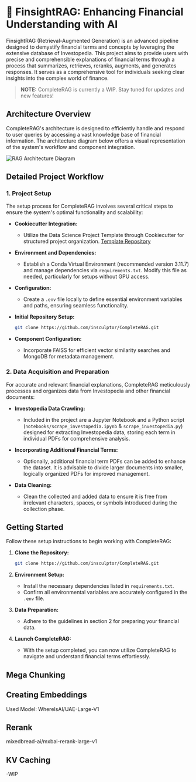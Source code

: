 # 🚀 FinsightRAG: Enhancing Financial Understanding with AI

FinsightRAG (Retrieval-Augmented Generation) is an advanced pipeline designed to demystify financial terms and concepts by leveraging the extensive database of Investopedia. This project aims to provide users with precise and comprehensible explanations of financial terms through a process that summarizes, retrieves, reranks, augments, and generates responses. It serves as a comprehensive tool for individuals seeking clear insights into the complex world of finance.

>**NOTE:** CompleteRAG is currently a WIP. Stay tuned for updates and new features!


## Architecture Overview

CompleteRAG's architecture is designed to efficiently handle and respond to user queries by accessing a vast knowledge base of financial information. The architecture diagram below offers a visual representation of the system's workflow and component integration.

![RAG Architecture Diagram](https://github.com/insculptor/FinsightRAG/blob/master/img/RAGArchitecture%20Diagram.gif?raw=true)

## Detailed Project Workflow

### 1. Project Setup

The setup process for CompleteRAG involves several critical steps to ensure the system's optimal functionality and scalability:

- **Cookiecutter Integration:**
    - Utilize the Data Science Project Template through Cookiecutter for structured project organization. [Template Repository](https://github.com/drivendata/cookiecutter-data-science)

- **Environment and Dependencies:**
    - Establish a Conda Virtual Environment (recommended version 3.11.7) and manage dependencies via `requirements.txt`. Modify this file as needed, particularly for setups without GPU access.

- **Configuration:**
    - Create a `.env` file locally to define essential environment variables and paths, ensuring seamless functionality.

- **Initial Repository Setup:**
    ```bash
    git clone https://github.com/insculptor/CompleteRAG.git
    ```

- **Component Configuration:**
    - Incorporate FAISS for efficient vector similarity searches and MongoDB for metadata management.

### 2. Data Acquisition and Preparation

For accurate and relevant financial explanations, CompleteRAG meticulously processes and organizes data from Investopedia and other financial documents:

- **Investopedia Data Crawling:**
    - Included in the project are a Jupyter Notebook and a Python script (`notebooks/scrape_investopedia.ipynb` & `scrape_investopedia.py`) designed for extracting Investopedia data, storing each term in individual PDFs for comprehensive analysis.

- **Incorporating Additional Financial Terms:**
    - Optionally, additional financial term PDFs can be added to enhance the dataset. It is advisable to divide larger documents into smaller, logically organized PDFs for improved management.

- **Data Cleaning:**
    - Clean the collected and added data to ensure it is free from irrelevant characters, spaces, or symbols introduced during the collection phase.

## Getting Started

Follow these setup instructions to begin working with CompleteRAG:

1. **Clone the Repository:**
    ```bash
    git clone https://github.com/insculptor/CompleteRAG.git
    ```

2. **Environment Setup:**
    - Install the necessary dependencies listed in `requirements.txt`.
    - Confirm all environmental variables are accurately configured in the `.env` file.

3. **Data Preparation:**
    - Adhere to the guidelines in section 2 for preparing your financial data.

4. **Launch CompleteRAG:**
    - With the setup completed, you can now utilize CompleteRAG to navigate and understand financial terms effortlessly.

## Mega Chunking

## Creating Embeddings

Used Model: WhereIsAI/UAE-Large-V1

## Rerank
mixedbread-ai/mxbai-rerank-large-v1

## KV Caching
-WIP
